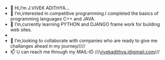 - 👋 Hi,I’m J.VIVEK ADITHYA...
- 👀 I’m,interested in competitive programming.I completed the basics of programming languages C++ and JAVA.
- 🌱 I’m,currently learning PYTHON and DJANGO frame work for building web sites.
- 
- 💞️ I’m,looking to collaborate with companies who are ready to give me challanges ahead in my journey/////
- 📫 U can reach me through my MAIL-ID ///vivekadithya.j@gmail.com///

<!---
vivekadithya21/vivekadithya21 is a ✨ special ✨ repository because its `README.md` (this file) appears on your GitHub profile.
You can click the Preview link to take a look at your changes.
--->
